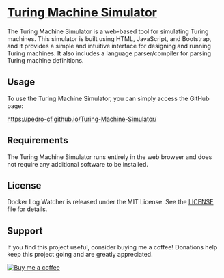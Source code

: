 # [Turing Machine Simulator](https://pedro-cf.github.io/Turing-Machine-Simulator/)

The Turing Machine Simulator is a web-based tool for simulating Turing machines. This simulator is built using HTML, JavaScript, and Bootstrap, and it provides a simple and intuitive interface for designing and running Turing machines. It also includes a language parser/compiler for parsing Turing machine definitions.

## Usage

To use the Turing Machine Simulator, you can simply access the GitHub page:

https://pedro-cf.github.io/Turing-Machine-Simulator/

## Requirements

The Turing Machine Simulator runs entirely in the web browser and does not require any additional software to be installed.

## License

Docker Log Watcher is released under the MIT License. See the [LICENSE](LICENSE) file for details.

## Support

If you find this project useful, consider buying me a coffee! Donations help keep this project going and are greatly appreciated.

[![Buy me a coffee](https://img.shields.io/badge/-Buy%20me%20a%20coffee-orange?logo=buy-me-a-coffee&logoColor=white&style=for-the-badge)](https://www.buymeacoffee.com/pedro_cf)
